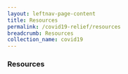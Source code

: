 ```yaml
---
layout: leftnav-page-content
title: Resources
permalink: /covid19-relief/resources
breadcrumb: Resources
collection_name: covid19
---
```


### Resources ###




